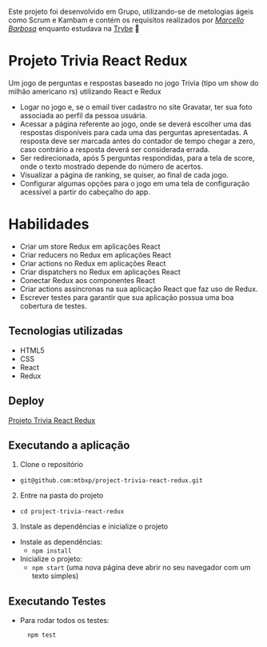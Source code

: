 Este projeto foi desenvolvido em Grupo, utilizando-se de metologias ágeis como Scrum e Kambam e contém os requisitos realizados por _[Marcello Barbosa](https://www.linkedin.com/in/marcello-barbosa-a1b294142/)_ enquanto estudava na [Trybe](https://www.betrybe.com/) :rocket:

# Projeto Trivia React Redux

Um jogo de perguntas e respostas baseado no jogo Trivia (tipo um show do milhão americano rs) utilizando React e Redux 

* Logar no jogo e, se o email tiver cadastro no site Gravatar, ter sua foto associada ao perfil da pessoa usuária.
* Acessar a página referente ao jogo, onde se deverá escolher uma das respostas disponíveis para cada uma das perguntas apresentadas. A resposta deve ser marcada antes do contador de tempo chegar a zero, caso contrário a resposta deverá ser considerada errada.
* Ser redirecionada, após 5 perguntas respondidas, para a tela de score, onde o texto mostrado depende do número de acertos.
* Visualizar a página de ranking, se quiser, ao final de cada jogo.
* Configurar algumas opções para o jogo em uma tela de configuração acessível a partir do cabeçalho do app.

# Habilidades

* Criar um store Redux em aplicações React
* Criar reducers no Redux em aplicações React
* Criar actions no Redux em aplicações React
* Criar dispatchers no Redux em aplicações React
* Conectar Redux aos componentes React
* Criar actions assíncronas na sua aplicação React que faz uso de Redux.
* Escrever testes para garantir que sua aplicação possua uma boa cobertura de testes.

## Tecnologias utilizadas

* HTML5
* CSS
* React
* Redux

## Deploy
[Projeto Trivia React Redux](https://project-trivia-react-redux-sigma.vercel.app/)


## Executando a aplicação

1. Clone o repositório
- `git@github.com:mtbxp/project-trivia-react-redux.git`

2. Entre na pasta do projeto
- `cd project-trivia-react-redux`

3. Instale as dependências e inicialize o projeto

- Instale as dependências:
  - `npm install`
- Inicialize o projeto:
  - `npm start` (uma nova página deve abrir no seu navegador com um texto simples)

## Executando Testes

* Para rodar todos os testes:

  ```
    npm test
  ```